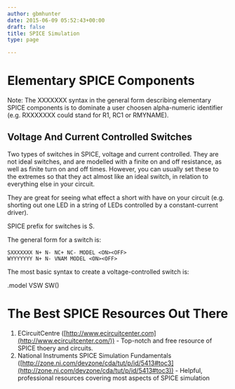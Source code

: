 ```yaml
---
author: gbmhunter
date: 2015-06-09 05:52:43+00:00
draft: false
title: SPICE Simulation
type: page

---
```


# Elementary SPICE Components

Note: The XXXXXXX syntax in the general form describing elementary SPICE components is to dominate a user choosen alpha-numeric identifier (e.g. RXXXXXXX could stand for R1, RC1 or RMYNAME).

## Voltage And Current Controlled Switches

Two types of switches in SPICE, voltage and current controlled. They are not ideal switches, and are modelled with a finite on and off resistance, as well as finite turn on and off times. However, you can usually set these to the extremes so that they act almost like an ideal switch, in relation to everything else in your circuit.

They are great for seeing what effect a short with have on your circuit (e.g. shorting out one LED in a string of LEDs controlled by a constant-current driver).

SPICE prefix for switches is S.

The general form for a switch is:
    
    SXXXXXXX N+ N- NC+ NC- MODEL <ON><OFF>
    WYYYYYYY N+ N- VNAM MODEL <ON><OFF>

The most basic syntax to create a voltage-controlled switch is:

.model VSW SW() 

# The Best SPICE Resources Out There

1. ECircuitCentre ([http://www.ecircuitcenter.com](http://www.ecircuitcenter.com/)) - Top-notch and free resource of SPICE thoery and circuits.
2. National Instruments SPICE Simulation Fundamentals ([http://zone.ni.com/devzone/cda/tut/p/id/5413#toc3](http://zone.ni.com/devzone/cda/tut/p/id/5413#toc3)) - Helpful, professional resources covering most aspects of SPICE simulation
